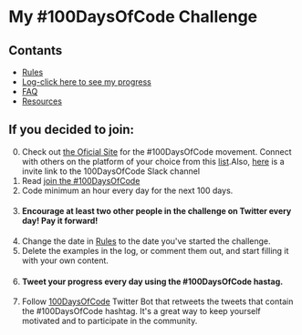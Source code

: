 # My #100DaysOfCode Challenge

## Contants
* [Rules]() 
* [Log-click here to see my progress]()
* [FAQ]()
* [Resources]()

## If you decided to join:
0. Check out [the Oficial Site]() for the #100DaysOfCode movement. Connect with others on the platform of your choice from this [list]().Also, [here]() is a invite link to the 100DaysOfCode Slack channel
1. Read [join the #100DaysOfCode]() 
2. Code minimum an hour every day for the next 100 days.
3. #### Encourage at least two other people in the challenge on Twitter every day! Pay it forward!
4. Change the date in [Rules]() to the date you've started the challenge.
5. Delete the examples in the log, or comment them out, and start filling it with your own content.
6. #### Tweet your progress every day using the #100DaysOfCode hastag.
7. Follow [100DaysOfCode]() Twitter Bot that retweets the tweets that contain the #100DaysOfCode hashtag. It's a great way to keep yourself motivated and to participate in the community. 

